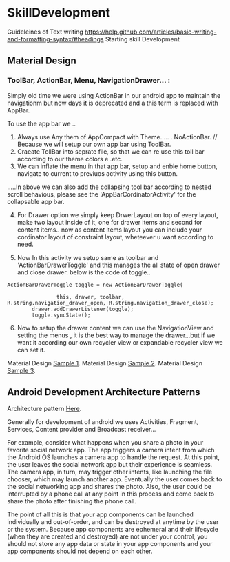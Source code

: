 # SkillDevelopment
Guideleines of Text writing
https://help.github.com/articles/basic-writing-and-formatting-syntax/#headings
Starting skill Development
## Material Design 
### ToolBar, ActionBar, Menu, NavigationDrawer... :
Simply old time we were using ActionBar in our android app to maintain the navigationm but now days it is deprecated and a this term is replaced with AppBar.

To use the app bar we ..
1) Always use Any them of AppCompact with Theme..... . NoActionBar. // Because we will setup our own app bar using ToolBar.
2) Craeate TollBar into seprate file, so that we can re use this toll bar according to our theme colors e..etc.
3) We can inflate the menu in that app bar, setup and enble home button, navigate to current to previuos activity using this button.

.....In above we can also add the collapsing tool bar according to nested scroll behavious, please see the 'AppBarCordinatorActivity' for the collapsable app bar.

4) For Drawer option we simply keep DrwerLayout on top of every layout, make two layout inside of it, one for drawer items and second for content items.. now as content items layout you can include your cordinator layout of constraint layout, wheteever u want according to need.

5) Now In this activity we setup same as toolbar and 'ActionBarDrawerToggle' and this manages the all state of open drawer and close drawer. below is the code of toggle..

```
ActionBarDrawerToggle toggle = new ActionBarDrawerToggle(

                this, drawer, toolbar, R.string.navigation_drawer_open, R.string.navigation_drawer_close);
        drawer.addDrawerListener(toggle);
        toggle.syncState(); 
```

6) Now to setup the drawer content we can use the NavigationView and setting the menus , it is the best way to manage the drawer...but if we want it according our own recycler view or expandable recycler view we can set it.

Material Design [Sample 1](https://github.com/saulmm/Android-Material-Examples).
Material Design [Sample 2](https://github.com/rey5137/material).
Material Design [Sample 3](https://github.com/wasabeef/awesome-android-ui).

## Android Development Architecture Patterns
Architecture pattern [Here](https://developer.android.com/topic/libraries/architecture/guide.html#common_architectural_principles).

Generally for development of android we uses Activities, Fragment, Services, Content provider and Broadcast receiver...

For example, consider what happens when you share a photo in your favorite social network app. The app triggers a camera intent from which the Android OS launches a camera app to handle the request. At this point, the user leaves the social network app but their experience is seamless. The camera app, in turn, may trigger other intents, like launching the file chooser, which may launch another app. Eventually the user comes back to the social networking app and shares the photo. Also, the user could be interrupted by a phone call at any point in this process and come back to share the photo after finishing the phone call.

The point of all this is that your app components can be launched individually and out-of-order, and can be destroyed at anytime by the user or the system. Because app components are ephemeral and their lifecycle (when they are created and destroyed) are not under your control, you should not store any app data or state in your app components and your app components should not depend on each other.


